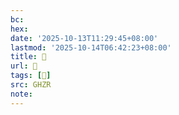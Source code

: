 ```yaml
---
bc:
hex:
date: '2025-10-13T11:29:45+08:00'
lastmod: '2025-10-14T06:42:23+08:00'
title: 󰢹
url: 󰢹
tags: [𥇴]
src: GHZR
note:
---
```

